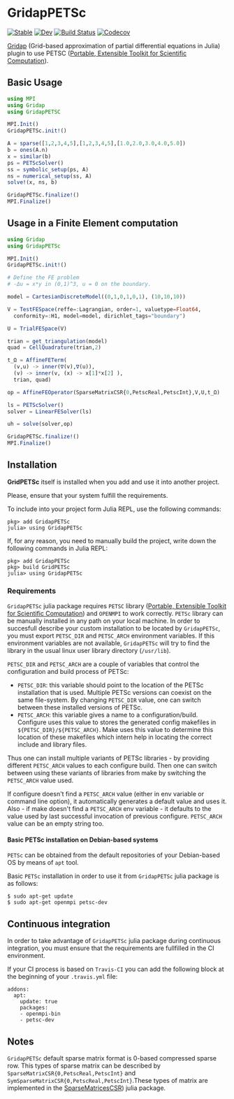 # GridapPETSc

[![Stable](https://img.shields.io/badge/docs-stable-blue.svg)](https://gridap.github.io/GridapPETSc.jl/stable)
[![Dev](https://img.shields.io/badge/docs-dev-blue.svg)](https://gridap.github.io/GridapPETSc.jl/dev)
[![Build Status](https://travis-ci.com/gridap/GridapPETSc.jl.svg?branch=master)](https://travis-ci.com/gridap/GridapPETSc.jl)
[![Codecov](https://codecov.io/gh/gridap/GridapPETSc.jl/branch/master/graph/badge.svg)](https://codecov.io/gh/gridap/GridapPETSc.jl)

[Gridap](https://github.com/gridap/Gridap.jl) (Grid-based approximation of partial differential equations in Julia) plugin to use PETSC ([Portable, Extensible Toolkit for Scientific Computation](https://www.mcs.anl.gov/petsc/)).

## Basic Usage

```julia
using MPI
using Gridap
using GridapPETSC

MPI.Init()
GridapPETSc.init!()

A = sparse([1,2,3,4,5],[1,2,3,4,5],[1.0,2.0,3.0,4.0,5.0])
b = ones(A.n)
x = similar(b)
ps = PETScSolver()
ss = symbolic_setup(ps, A)
ns = numerical_setup(ss, A)
solve!(x, ns, b)

GridapPETSc.finalize!()
MPI.Finalize()
```

## Usage in a Finite Element computation

```julia
using Gridap
using GridapPETSc

MPI.Init()
GridapPETSc.init!()

# Define the FE problem
# -Δu = x*y in (0,1)^3, u = 0 on the boundary.

model = CartesianDiscreteModel((0,1,0,1,0,1), (10,10,10))

V = TestFESpace(reffe=:Lagrangian, order=1, valuetype=Float64,
  conformity=:H1, model=model, dirichlet_tags="boundary")

U = TrialFESpace(V)

trian = get_triangulation(model)
quad = CellQuadrature(trian,2)

t_Ω = AffineFETerm(
  (v,u) -> inner(∇(v),∇(u)),
  (v) -> inner(v, (x) -> x[1]*x[2] ),
  trian, quad)

op = AffineFEOperator(SparseMatrixCSR{0,PetscReal,PetscInt},V,U,t_Ω)

ls = PETScSolver()
solver = LinearFESolver(ls)

uh = solve(solver,op)

GridapPETSc.finalize!()
MPI.Finalize()
```

## Installation

**GridPETSc** itself is installed when you add and use it into another project.

Please, ensure that your system fulfill the requirements.

To include into your project form Julia REPL, use the following commands:

```
pkg> add GridapPETSc
julia> using GridapPETSc
```

If, for any reason, you need to manually build the project, write down the following commands in Julia REPL:
```
pkg> add GridapPETSc
pkg> build GridPETSc
julia> using GridapPETSc
```

### Requirements

`GridapPETSc` julia package requires `PETSC` library ([Portable, Extensible Toolkit for Scientific Computation](https://www.mcs.anl.gov/petsc/)) and `OPENMPI` to work correctly. `PETSc` library can be manually installed in any path on your local machine. In order to succesfull describe your custom installation to be located by `GridapPETSc`, you must export `PETSC_DIR` and `PETSC_ARCH` environment variables. If this environment variables are not available, `GridapPETSc` will try to find the library in the usual linux user library directory (`/usr/lib`).

`PETSC_DIR` and `PETSC_ARCH` are a couple of variables that control the configuration and build process of PETSc: 

  - `PETSC_DIR`: this variable should point to the location of the PETSc installation that is used. Multiple PETSc versions can coexist on the same file-system. By changing `PETSC_DIR` value, one can switch between these installed versions of PETSc.
  - `PETSC_ARCH`: this variable gives a name to a configuration/build. Configure uses this value to stores the generated config makefiles in `${PETSC_DIR}/${PETSC_ARCH}`. Make uses this value to determine this location of these makefiles which intern help in locating the correct include and library files.

Thus one can install multiple variants of PETSc libraries - by providing different `PETSC_ARCH` values to each configure build. Then one can switch between using these variants of libraries from make by switching the `PETSC_ARCH` value used.

If configure doesn't find a `PETSC_ARCH` value (either in env variable or command line option), it automatically generates a default value and uses it. Also - if make doesn't find a `PETSC_ARCH` env variable - it defaults to the value used by last successful invocation of previous configure. `PETSC_ARCH` value can be an empty string too.

#### Basic PETSc installation on Debian-based systems

`PETSc` can be obtained from the default repositories of your Debian-based OS by means of `apt` tool.

Basic `PETSc` installation in order to use it from `GridapPETSc` julia package is as follows:

```
$ sudo apt-get update
$ sudo apt-get openmpi petsc-dev
```

## Continuous integration

In order to take advantage of `GridapPETSc` julia package during continuous integration, you must ensure that the requirements are fullfilled in the CI environment.

If your CI process is based on `Travis-CI` you can add the following block at the beginning of your `.travis.yml` file:

```
addons:
  apt:
    update: true
    packages:
    - openmpi-bin
    - petsc-dev
```

## Notes

`GridapPETSc` default sparse matrix format is 0-based compressed sparse row. This types of sparse matrix can be described by `SparseMatrixCSR{0,PetscReal,PetscInt}` and `SymSparseMatrixCSR{0,PetscReal,PetscInt}`.These types of matrix are implemented in the [SparseMatricesCSR](https://gridap.github.io/SparseMatricesCSR.jl/stable/)) julia package.
